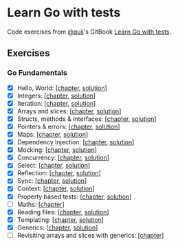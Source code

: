 # Learn Go with tests

Code exercises from [@quii](https://github.com/quii)'s GitBook [Learn Go with tests](https://quii.gitbook.io/learn-go-with-tests/).

## Exercises

### Go Fundamentals

- [x] Hello, World: [[chapter](https://quii.gitbook.io/learn-go-with-tests/go-fundamentals/hello-world), [solution](./internal/hello)]
- [x] Integers: [[chapter](https://quii.gitbook.io/learn-go-with-tests/go-fundamentals/integers), [solution](./internal/integers)]
- [x] Iteration: [[chapter](https://quii.gitbook.io/learn-go-with-tests/go-fundamentals/iteration), [solution](./internal/iteration)]
- [x] Arrays and slices: [[chapter](https://quii.gitbook.io/learn-go-with-tests/go-fundamentals/arrays-and-slices), [solution](./internal/slices)]
- [x] Structs, methods & interfaces: [[chapter](https://quii.gitbook.io/learn-go-with-tests/go-fundamentals/structs-methods-and-interfaces), [solution](./internal/structs)]
- [x] Pointers & errors: [[chapter](https://quii.gitbook.io/learn-go-with-tests/go-fundamentals/structs-methods-and-interfaces), [solution](./internal/pointers)]
- [x] Maps: [[chapter](https://quii.gitbook.io/learn-go-with-tests/go-fundamentals/maps), [solution](./internal/maps)]
- [x] Dependency Injection: [[chapter](https://quii.gitbook.io/learn-go-with-tests/go-fundamentals/dependency-injection), [solution](./internal/injection)]
- [x] Mocking: [[chapter](https://quii.gitbook.io/learn-go-with-tests/go-fundamentals/mocking), [solution](./internal/mocking)]
- [x] Concurrency: [[chapter](https://quii.gitbook.io/learn-go-with-tests/go-fundamentals/concurrency), [solution](./internal/concurrency)]
- [x] Select: [[chapter](https://quii.gitbook.io/learn-go-with-tests/go-fundamentals/select), [solution](./internal/select)]
- [x] Reflection: [[chapter](https://quii.gitbook.io/learn-go-with-tests/go-fundamentals/reflection), [solution](./internal/reflection)]
- [x] Sync: [[chapter](https://quii.gitbook.io/learn-go-with-tests/go-fundamentals/sync), [solution](./internal/synchronise)]
- [x] Context: [[chapter](https://quii.gitbook.io/learn-go-with-tests/go-fundamentals/context), [solution](./internal/context)]
- [x] Property based tests: [[chapter](https://quii.gitbook.io/learn-go-with-tests/go-fundamentals/roman-numerals), [solution](./internal/pbt)]
- [ ] Maths: [[chapter](https://quii.gitbook.io/learn-go-with-tests/go-fundamentals/math)]
- [x] Reading files: [[chapter](https://quii.gitbook.io/learn-go-with-tests/go-fundamentals/reading-files), [solution](./internal/reading)]
- [x] Templating: [[chapter](https://quii.gitbook.io/learn-go-with-tests/go-fundamentals/html-templates), [solution](./internal/templating)]
- [x] Generics: [[chapter](https://quii.gitbook.io/learn-go-with-tests/go-fundamentals/generics), [solution](./internal/generics)]
- [ ] Revisiting arrays and slices with generics: [[chapter](https://quii.gitbook.io/learn-go-with-tests/go-fundamentals/revisiting-arrays-and-slices-with-generics)]
